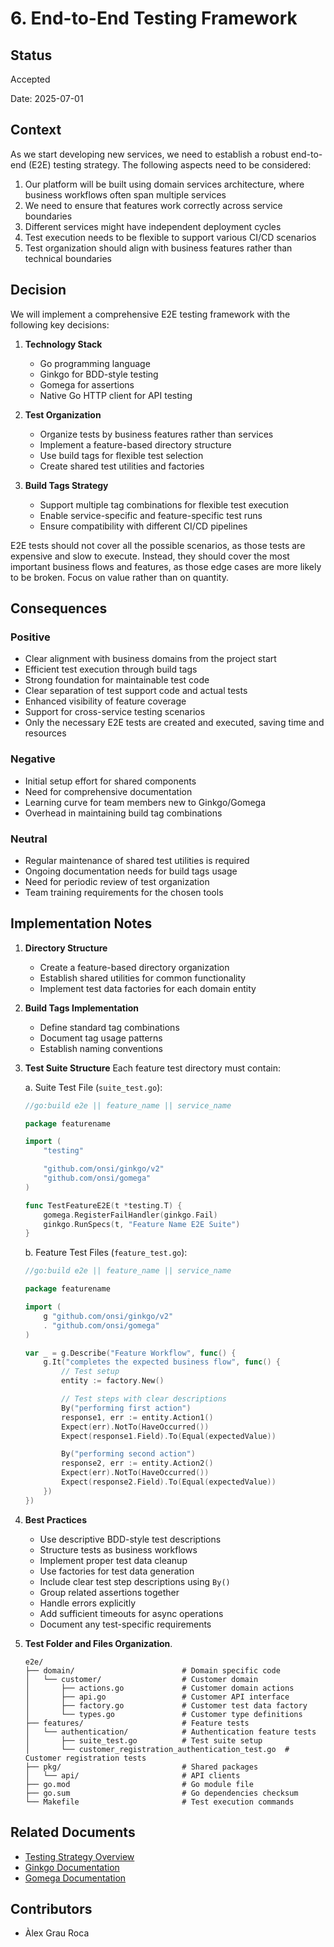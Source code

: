 # 6. End-to-End Testing Framework

## Status

Accepted

Date: 2025-07-01

## Context

As we start developing new services, we need to establish a robust end-to-end (E2E) testing strategy. 
The following aspects need to be considered:

1. Our platform will be built using domain services architecture, where business workflows often span multiple services
2. We need to ensure that features work correctly across service boundaries
3. Different services might have independent deployment cycles
4. Test execution needs to be flexible to support various CI/CD scenarios
5. Test organization should align with business features rather than technical boundaries

## Decision

We will implement a comprehensive E2E testing framework with the following key decisions:

1. **Technology Stack**
   - Go programming language
   - Ginkgo for BDD-style testing
   - Gomega for assertions
   - Native Go HTTP client for API testing

2. **Test Organization**
   - Organize tests by business features rather than services
   - Implement a feature-based directory structure
   - Use build tags for flexible test selection
   - Create shared test utilities and factories

3. **Build Tags Strategy**
   - Support multiple tag combinations for flexible test execution
   - Enable service-specific and feature-specific test runs
   - Ensure compatibility with different CI/CD pipelines

E2E tests should not cover all the possible scenarios, as those tests are expensive and slow to execute. Instead, 
they should cover the most important business flows and features, as those edge cases are more likely to be broken. 
Focus on value rather than on quantity.

## Consequences

### Positive

- Clear alignment with business domains from the project start
- Efficient test execution through build tags
- Strong foundation for maintainable test code
- Clear separation of test support code and actual tests
- Enhanced visibility of feature coverage
- Support for cross-service testing scenarios
- Only the necessary E2E tests are created and executed, saving time and resources

### Negative

- Initial setup effort for shared components
- Need for comprehensive documentation
- Learning curve for team members new to Ginkgo/Gomega
- Overhead in maintaining build tag combinations

### Neutral

- Regular maintenance of shared test utilities is required
- Ongoing documentation needs for build tags usage
- Need for periodic review of test organization
- Team training requirements for the chosen tools

## Implementation Notes

1. **Directory Structure**
   - Create a feature-based directory organization
   - Establish shared utilities for common functionality
   - Implement test data factories for each domain entity

2. **Build Tags Implementation**
   - Define standard tag combinations
   - Document tag usage patterns
   - Establish naming conventions

3. **Test Suite Structure**
   Each feature test directory must contain:

   a. Suite Test File (`suite_test.go`):
   ```go
   //go:build e2e || feature_name || service_name

   package featurename

   import (
       "testing"

       "github.com/onsi/ginkgo/v2"
       "github.com/onsi/gomega"
   )

   func TestFeatureE2E(t *testing.T) {
       gomega.RegisterFailHandler(ginkgo.Fail)
       ginkgo.RunSpecs(t, "Feature Name E2E Suite")
   }
   ```

   b. Feature Test Files (`feature_test.go`):
   ```go
   //go:build e2e || feature_name || service_name

   package featurename

   import (
       g "github.com/onsi/ginkgo/v2"
       . "github.com/onsi/gomega"
   )

   var _ = g.Describe("Feature Workflow", func() {
       g.It("completes the expected business flow", func() {
           // Test setup
           entity := factory.New()

           // Test steps with clear descriptions
           By("performing first action")
           response1, err := entity.Action1()
           Expect(err).NotTo(HaveOccurred())
           Expect(response1.Field).To(Equal(expectedValue))

           By("performing second action")
           response2, err := entity.Action2()
           Expect(err).NotTo(HaveOccurred())
           Expect(response2.Field).To(Equal(expectedValue))
       })
   })
   ```

4. **Best Practices**
   - Use descriptive BDD-style test descriptions
   - Structure tests as business workflows
   - Implement proper test data cleanup
   - Use factories for test data generation
   - Include clear test step descriptions using `By()`
   - Group related assertions together
   - Handle errors explicitly
   - Add sufficient timeouts for async operations
   - Document any test-specific requirements

5. **Test Folder and Files Organization**.
   ```
   e2e/
   ├── domain/                        # Domain specific code
   │   └── customer/                  # Customer domain
   │       ├── actions.go             # Customer domain actions
   │       ├── api.go                 # Customer API interface
   │       ├── factory.go             # Customer test data factory
   │       └── types.go               # Customer type definitions
   ├── features/                      # Feature tests
   │   └── authentication/            # Authentication feature tests
   │       ├── suite_test.go          # Test suite setup
   │       └── customer_registration_authentication_test.go  # Customer registration tests
   ├── pkg/                           # Shared packages
   │   └── api/                       # API clients
   ├── go.mod                         # Go module file
   ├── go.sum                         # Go dependencies checksum
   └── Makefile                       # Test execution commands
   ```

## Related Documents

- [Testing Strategy Overview](./../../global/0005-testing-strategy-and-types.md)
- [Ginkgo Documentation](https://onsi.github.io/ginkgo/)
- [Gomega Documentation](https://onsi.github.io/gomega/)

## Contributors

- Àlex Grau Roca